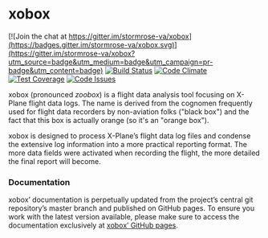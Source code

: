 # xobox

[![Join the chat at https://gitter.im/stormrose-va/xobox](https://badges.gitter.im/stormrose-va/xobox.svg)](https://gitter.im/stormrose-va/xobox?utm_source=badge&utm_medium=badge&utm_campaign=pr-badge&utm_content=badge)
[![Build Status](https://travis-ci.org/stormrose-va/xobox.svg?branch=master)](https://travis-ci.org/stormrose-va/xobox)
[![Code Climate](https://codeclimate.com/github/stormrose-va/xobox/badges/gpa.svg)](https://codeclimate.com/github/stormrose-va/xobox)
[![Test Coverage](https://codeclimate.com/github/stormrose-va/xobox/badges/coverage.svg)](https://codeclimate.com/github/stormrose-va/xobox/coverage)
[![Code Issues](https://www.quantifiedcode.com/api/v1/project/37f6579958334b31a6cb68c25efa4b3f/snapshot/origin:master:HEAD/badge.svg)](https://www.quantifiedcode.com/app/project/37f6579958334b31a6cb68c25efa4b3f)

xobox (pronounced *zoobox*) is a flight data analysis tool focusing on X-Plane flight data logs. The name is derived
from the cognomen frequently used for flight data recorders by non-aviation folks ("black box") and the fact that this
box is actually orange (so it's an "orange box").

xobox is designed to process X-Plane’s flight data log files and condense the extensive log information into a more
practical reporting format. The more data fields were activated when recording the flight, the more detailed the
final report will become.

### Documentation

xobox’ documentation is perpetually updated from the project’s central git repository’s master branch and published on
GitHub pages. To ensure you work with the latest version available, please make sure to access the documentation
exclusively at [xobox’ GitHub pages](https://stormrose-va.github.io/xobox/).

